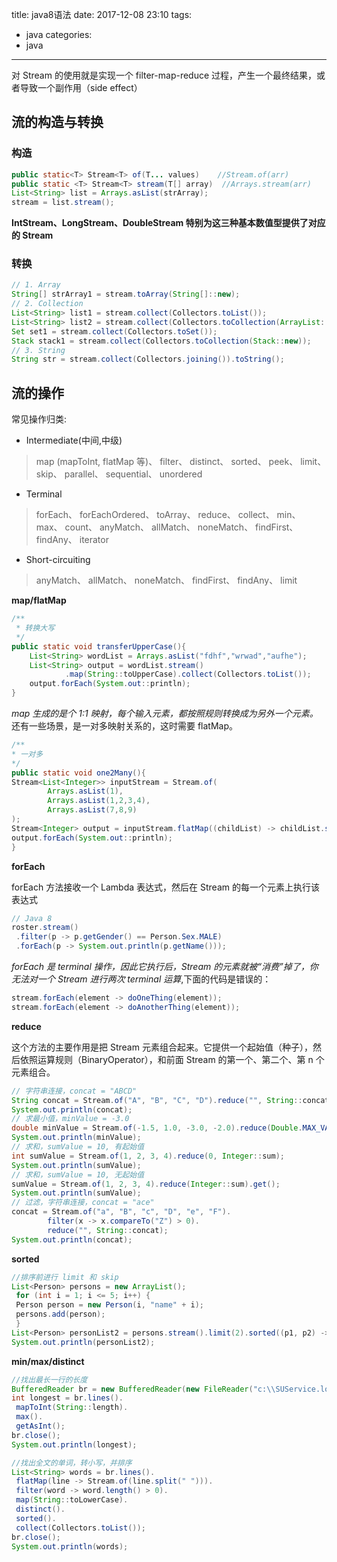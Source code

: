 title: java8语法
date: 2017-12-08 23:10
tags:
- java
categories:
- java
---

对 Stream 的使用就是实现一个 filter-map-reduce 过程，产生一个最终结果，或者导致一个副作用（side effect）

## 流的构造与转换

### 构造

```java
public static<T> Stream<T> of(T... values)    //Stream.of(arr)
public static <T> Stream<T> stream(T[] array)  //Arrays.stream(arr)
List<String> list = Arrays.asList(strArray);
stream = list.stream();
```

**IntStream、LongStream、DoubleStream 特别为这三种基本数值型提供了对应的 Stream**

### 转换

```java
// 1. Array
String[] strArray1 = stream.toArray(String[]::new);
// 2. Collection
List<String> list1 = stream.collect(Collectors.toList());
List<String> list2 = stream.collect(Collectors.toCollection(ArrayList::new));
Set set1 = stream.collect(Collectors.toSet());
Stack stack1 = stream.collect(Collectors.toCollection(Stack::new));
// 3. String
String str = stream.collect(Collectors.joining()).toString();
```

## 流的操作

常见操作归类:

- Intermediate(中间,中级)
> map (mapToInt, flatMap 等)、 filter、 distinct、 sorted、 peek、 limit、 skip、 parallel、 sequential、 unordered

- Terminal
> forEach、 forEachOrdered、 toArray、 reduce、 collect、 min、 max、 count、 anyMatch、 allMatch、 noneMatch、 findFirst、 findAny、 iterator

- Short-circuiting
> anyMatch、 allMatch、 noneMatch、 findFirst、 findAny、 limit


**map/flatMap**

```java
/**
 * 转换大写
 */
public static void transferUpperCase(){
    List<String> wordList = Arrays.asList("fdhf","wrwad","aufhe");
    List<String> output = wordList.stream()
            .map(String::toUpperCase).collect(Collectors.toList());
    output.forEach(System.out::println);
}

```

*map 生成的是个 1:1 映射，每个输入元素，都按照规则转换成为另外一个元素。*
还有一些场景，是一对多映射关系的，这时需要 flatMap。

```java
/**
* 一对多
*/
public static void one2Many(){
Stream<List<Integer>> inputStream = Stream.of(
        Arrays.asList(1),
        Arrays.asList(1,2,3,4),
        Arrays.asList(7,8,9)
);
Stream<Integer> output = inputStream.flatMap((childList) -> childList.stream());
output.forEach(System.out::println);
}
```


**forEach**

forEach 方法接收一个 Lambda 表达式，然后在 Stream 的每一个元素上执行该表达式

```java
// Java 8
roster.stream()
 .filter(p -> p.getGender() == Person.Sex.MALE)
 .forEach(p -> System.out.println(p.getName()));
```

*forEach 是 terminal 操作，因此它执行后，Stream 的元素就被“消费”掉了，你无法对一个 Stream 进行两次 terminal 运算*,下面的代码是错误的：

```java
stream.forEach(element -> doOneThing(element));
stream.forEach(element -> doAnotherThing(element));
```

**reduce**

这个方法的主要作用是把 Stream 元素组合起来。它提供一个起始值（种子），然后依照运算规则（BinaryOperator），和前面 Stream 的第一个、第二个、第 n 个元素组合。

```java
// 字符串连接，concat = "ABCD"
String concat = Stream.of("A", "B", "C", "D").reduce("", String::concat);
System.out.println(concat);
// 求最小值，minValue = -3.0
double minValue = Stream.of(-1.5, 1.0, -3.0, -2.0).reduce(Double.MAX_VALUE, Double::min);
System.out.println(minValue);
// 求和，sumValue = 10, 有起始值
int sumValue = Stream.of(1, 2, 3, 4).reduce(0, Integer::sum);
System.out.println(sumValue);
// 求和，sumValue = 10, 无起始值
sumValue = Stream.of(1, 2, 3, 4).reduce(Integer::sum).get();
System.out.println(sumValue);
// 过滤，字符串连接，concat = "ace"
concat = Stream.of("a", "B", "c", "D", "e", "F").
        filter(x -> x.compareTo("Z") > 0).
        reduce("", String::concat);
System.out.println(concat);
```


**sorted**


```java
//排序前进行 limit 和 skip
List<Person> persons = new ArrayList();
 for (int i = 1; i <= 5; i++) {
 Person person = new Person(i, "name" + i);
 persons.add(person);
 }
List<Person> personList2 = persons.stream().limit(2).sorted((p1, p2) -> p1.getName().compareTo(p2.getName())).collect(Collectors.toList());
System.out.println(personList2);
```

**min/max/distinct**

```java
//找出最长一行的长度
BufferedReader br = new BufferedReader(new FileReader("c:\\SUService.log"));
int longest = br.lines().
 mapToInt(String::length).
 max().
 getAsInt();
br.close();
System.out.println(longest);
```

```java
//找出全文的单词，转小写，并排序
List<String> words = br.lines().
 flatMap(line -> Stream.of(line.split(" "))).
 filter(word -> word.length() > 0).
 map(String::toLowerCase).
 distinct().
 sorted().
 collect(Collectors.toList());
br.close();
System.out.println(words);
```